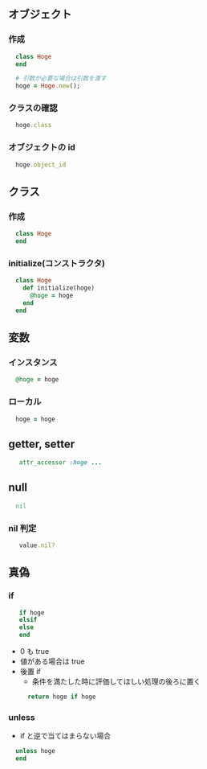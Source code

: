 ## オブジェクト

### 作成

```ruby
  class Hoge
  end

  # 引数が必要な場合は引数を渡す
  hoge = Hoge.new();
```

### クラスの確認

```ruby
  hoge.class
```

### オブジェクトの id

```ruby
  hoge.object_id
```

## クラス

### 作成

```ruby
  class Hoge
  end
```

### initialize(コンストラクタ)

```ruby
  class Hoge
    def initialize(hoge)
      @hoge = hoge
    end
  end
```

## 変数

### インスタンス

```ruby
  @hoge = hoge
```

### ローカル

```ruby
  hoge = hoge
```

## getter, setter

```ruby
   attr_accessor :hoge ...
```

## null

```ruby
  nil
```

### nil 判定

```ruby
   value.nil?
```

## 真偽

### if

```ruby
   if hoge
   elsif
   else
   end
```

- 0 も true
- 値がある場合は true
- 後置 if
  - 条件を満たした時に評価してほしい処理の後ろに置く
  ```ruby
    return hoge if hoge
  ```

### unless

- if と逆で当てはまらない場合

```ruby
  unless hoge
  end
```
